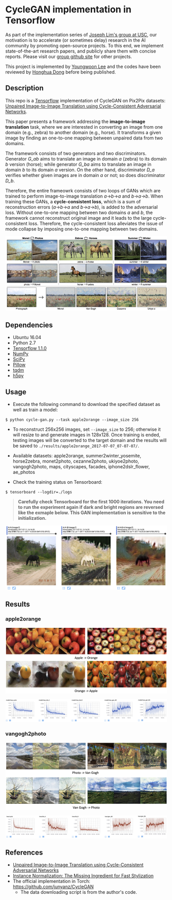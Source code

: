 # CycleGAN implementation in Tensorflow

As part of the implementation series of [Joseph Lim's group at USC](http://csail.mit.edu/~lim), our motivation is to accelerate (or sometimes delay) research in the AI community by promoting open-source projects. To this end, we implement state-of-the-art research papers, and publicly share them with concise reports. Please visit our [group github site](https://github.com/gitlimlab) for other projects.

This project is implemented by [Youngwoon Lee](https://github.com/youngwoon) and the codes have been reviewed by [Honghua Dong](https://github.com/dhh1995) before being published.

## Description

This repo is a [Tensorflow](https://www.tensorflow.org/) implementation of CycleGAN on Pix2Pix datasets: [Unpaired Image-to-Image Translation using Cycle-Consistent Adversarial Networks](https://arxiv.org/abs/1703.10593).

This paper presents a framework addressing the **image-to-image translation** task, where we are interested in converting an image from one domain (e.g., zebra) to another domain (e.g., horse). It transforms a given image by finding an one-to-one mapping between unpaired data from two domains.

The framework consists of two generators and two discriminators. Generator *G_ab* aims to translate an image in domain *a* (zebra) to its domain *b* version (horse); while generator *G_ba* aims to translate an image in domain *b* to its domain *a* version. On the other hand, discriminator *D_a* verifies whether given images are in domain *a* or not; so does discriminator *D_b*. 

Therefore, the entire frameowrk consists of two loops of GANs which are trained to perform image-to-image translation *a*->*b*->*a* and *b*->*a*->*b*. When training these GANs, a **cycle-consistent loss**, which is a sum of reconstruction errors (*a*->*b*->*a* and *b*->*a*->*b*), is added to the adversarial loss. Without one-to-one mapping between two domains *a* and *b*, the framework cannot reconstruct original image and it leads to the large cycle-consistent loss. Therefore, the cycle-consistent loss alleviates the issue of mode collapse by imposing one-to-one mapping between two domains.

![paper-figure](assets/paper-figure.png)

## Dependencies

- Ubuntu 16.04
- Python 2.7
- [Tensorflow 1.1.0](https://www.tensorflow.org/)
- [NumPy](https://pypi.python.org/pypi/numpy)
- [SciPy](https://pypi.python.org/pypi/scipy)
- [Pillow](https://pillow.readthedocs.io/en/4.0.x/)
- [tqdm](https://github.com/tqdm/tqdm)
- [h5py](http://docs.h5py.org/en/latest/)

## Usage

- Execute the following command to download the specified dataset as well as train a model:

```
$ python cycle-gan.py --task apple2orange --image_size 256
```

- To reconstruct 256x256 images, set `--image_size` to 256; otherwise it will resize to and generate images in 128x128.
  Once training is ended, testing images will be converted to the target domain and the results will be saved to `./results/apple2orange_2017-07-07_07-07-07/`.
- Available datasets: apple2orange, summer2winter_yosemite, horse2zebra, monet2photo, cezanne2photo, ukiyoe2photo, vangogh2photo, maps, cityscapes, facades, iphone2dslr_flower, ae_photos


- Check the training status on Tensorboard:

```
$ tensorboard --logdir=./logs
```

> **Carefully check Tensorboard for the first 1000 iterations. You need to run the experiment again if dark and bright regions are reversed like the exmaple below. This GAN implementation is sensitive to the initialization.**

![wrong-example](assets/wrong-initialization.png)

## Results

### apple2orange

![apple2orange](assets/apple2orange.png)

![training-apple2orange.png](assets/training-apple2orange.png)

### vangogh2photo

![vangogh2photo](assets/vangogh2photo.png)

![training-vangogh2photo](assets/training-vangogh2photo.png)

## References

- [Unpaired Image-to-Image Translation using Cycle-Consistent Adversarial Networks](https://arxiv.org/abs/1703.10593)
- [Instance Normalization: The Missing Ingredient for Fast Stylization](https://arxiv.org/abs/1607.08022)
- The official implementation in Torch: https://github.com/junyanz/CycleGAN
  - The data downloading script is from the author's code.


